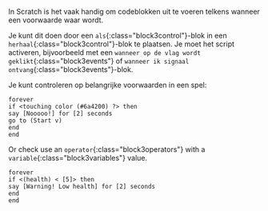 In Scratch is het vaak handig om codeblokken uit te voeren telkens wanneer een voorwaarde waar wordt.

Je kunt dit doen door een `als`{:class="block3control"}-blok in een `herhaal`{:class="block3control"}-blok te plaatsen. Je moet het script activeren, bijvoorbeeld met een `wanneer op de vlag wordt geklikt`{:class="block3events"} of `wanneer ik signaal ontvang`{:class="block3events"}-blok.

Je kunt controleren op belangrijke voorwaarden in een spel:

```blocks3
forever
if <touching color (#6a4200) ?> then
say [Nooooo!] for [2] seconds
go to (Start v)
end
end
```

Or check use an `operator`{:class="block3operators"} with a `variable`{:class="block3variables"} value.

```blocks3
forever
if <(health) < [5]> then
say [Warning! Low health] for [2] seconds
end
end
```
